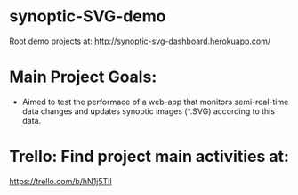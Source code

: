 synoptic-SVG-demo
=================

Root demo projects at:
http://synoptic-svg-dashboard.herokuapp.com/

# Main Project Goals:

 * Aimed to test the performace of a web-app that monitors semi-real-time data changes and updates synoptic images (*.SVG) according to this data.

# Trello: Find project main activities at:

https://trello.com/b/hN1j5TIl